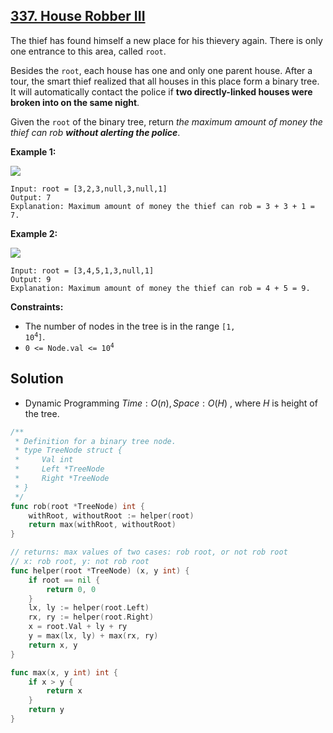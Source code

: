 ## [337. House Robber III](https://leetcode.com/problems/house-robber-iii/)


The thief has found himself a new place for his thievery again. There is only one entrance to this area, called `root`.

Besides the `root`, each house has one and only one parent house. After a tour, the smart thief realized that all houses in this place form a binary tree. It will automatically contact the police if **two directly-linked houses were broken into on the same night**.

Given the `root` of the binary tree, return _the maximum amount of money the thief can rob **without alerting the police**_.

**Example 1:**

![](https://assets.leetcode.com/uploads/2021/03/10/rob1-tree.jpg)

```
Input: root = [3,2,3,null,3,null,1]
Output: 7
Explanation: Maximum amount of money the thief can rob = 3 + 3 + 1 = 7.
```

**Example 2:**

![](https://assets.leetcode.com/uploads/2021/03/10/rob2-tree.jpg)

```
Input: root = [3,4,5,1,3,null,1]
Output: 9
Explanation: Maximum amount of money the thief can rob = 4 + 5 = 9.
```

**Constraints:**

*   The number of nodes in the tree is in the range <code>[1, 10<sup>4</sup>]</code>.
*   <code>0 <= Node.val <= 10<sup>4</sup></code>



## Solution

- Dynamic Programming	$Time: O(n), Space: O(H)$ , where $H$ is height of the tree.

```go
/**
 * Definition for a binary tree node.
 * type TreeNode struct {
 *     Val int
 *     Left *TreeNode
 *     Right *TreeNode
 * }
 */
func rob(root *TreeNode) int {
    withRoot, withoutRoot := helper(root)
    return max(withRoot, withoutRoot)
}

// returns: max values of two cases: rob root, or not rob root
// x: rob root, y: not rob root
func helper(root *TreeNode) (x, y int) {
    if root == nil {
        return 0, 0
    }
    lx, ly := helper(root.Left)
    rx, ry := helper(root.Right)
    x = root.Val + ly + ry
    y = max(lx, ly) + max(rx, ry)
    return x, y
}

func max(x, y int) int {
    if x > y {
        return x
    }
    return y
}
```